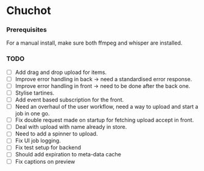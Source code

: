 # Chuchot

### Prerequisites
For a manual install, make sure both ffmpeg and whisper are installed.

### TODO
- [ ] Add drag and drop upload for items.
- [ ] Improve error handling in back -> need a standardised error response.
- [ ] Improve error handling in front -> need to be done after the back one.
- [ ] Stylise tartines.
- [ ] Add event based subscription for the front.
- [ ] Need an overhaul of the user workflow, need a way to upload and start a job in one go.
- [ ] Fix double request made on startup for fetching upload accept in front.
- [ ] Deal with upload with name already in store.
- [ ] Need to add a spinner to upload.
- [ ] Fix UI job logging.
- [ ] Fix test setup for backend
- [ ] Should add expiration to meta-data cache
- [ ] Fix captions on preview
